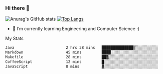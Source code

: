 ### Hi there 👋

![Anurag's GitHub stats](https://github-readme-stats.vercel.app/api?username=MatteoIorio11&show_icons=true&theme=dark) 
[![Top Langs](https://github-readme-stats.vercel.app/api/top-langs/?username=MatteoIorio11&theme=dark)](https://github.com/MatteoIorio11/github-readme-stats)

- 🌱 I’m currently learning Engineering and Computer Science :)

<!--
**MatteoIorio11/MatteoIorio11** is a ✨ _special_ ✨ repository because its `README.md` (this file) appears on your GitHub profile.

Here are some ideas to get you started:

- 🔭 I’m currently working on ...
- 🌱 I’m currently learning ...
- 👯 I’m looking to collaborate on ...
- 🤔 I’m looking for help with ...
- 💬 Ask me about ...
- 📫 How to reach me: ...
- 😄 Pronouns: ...
- ⚡ Fun fact: ...
-->
My Stats
<!--START_SECTION:waka-->

```txt
Java                       2 hrs 38 mins   ██████████████▒░░░░░░░░░░   56.87 %
Markdown                   45 mins         ████░░░░░░░░░░░░░░░░░░░░░   16.42 %
Makefile                   28 mins         ██▓░░░░░░░░░░░░░░░░░░░░░░   10.32 %
CoffeeScript               12 mins         █░░░░░░░░░░░░░░░░░░░░░░░░   04.43 %
JavaScript                 8 mins          ▓░░░░░░░░░░░░░░░░░░░░░░░░   02.97 %
```

<!--END_SECTION:waka-->
